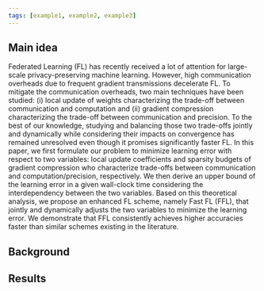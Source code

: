 ```yaml
---
tags: [example1, example2, example3]
---
```


## Main idea

Federated Learning (FL) has recently received a lot of attention for large-scale privacy-preserving machine learning. However, high communication overheads due to frequent gradient transmissions decelerate FL. To mitigate the communication overheads, two main techniques have been studied: (i) local update of weights characterizing the trade-off between communication and computation and (ii) gradient compression characterizing the trade-off between communication and precision. To the best of our knowledge, studying and balancing those two trade-offs jointly and dynamically while considering their impacts on convergence has remained unresolved even though it promises significantly faster FL. In this paper, we first formulate our problem to minimize learning error with respect to two variables: local update coefficients and sparsity budgets of gradient compression who characterize trade-offs between communication and computation/precision, respectively. We then derive an upper bound of the learning error in a given wall-clock time considering the interdependency between the two variables. Based on this theoretical analysis, we propose an enhanced FL scheme, namely Fast FL (FFL), that jointly and dynamically adjusts the two variables to minimize the learning error. We demonstrate that FFL consistently achieves higher accuracies faster than similar schemes existing in the literature.



## Background



## Results

